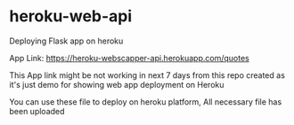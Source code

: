 # heroku-web-api
Deploying Flask app on heroku

App Link:
https://heroku-webscapper-api.herokuapp.com/quotes

This App link might be not working in next 7 days from this repo created as it's just demo for showing web app deployment on Heroku

You can use these file to deploy on heroku platform, All necessary file has been uploaded

